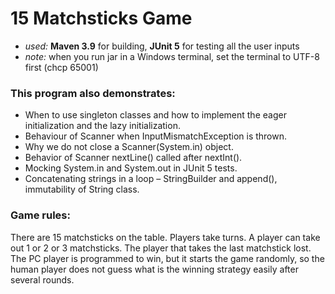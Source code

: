 # 15 Matchsticks Game

* *used:* **Maven 3.9** for building, **JUnit 5** for testing all the user inputs
* *note:* when you run jar in a Windows terminal, set the terminal to UTF-8 first (chcp 65001)

### This program also demonstrates:

* When to use singleton classes and how to implement the eager initialization and the lazy initialization.
* Behaviour of Scanner when InputMismatchException is thrown.
* Why we do not close a Scanner(System.in) object.
* Behavior of Scanner nextLine() called after nextInt().
* Mocking System.in and System.out in JUnit 5 tests.
* Concatenating strings in a loop – StringBuilder and append(), immutability of String class.

### Game rules:

There are 15 matchsticks on the table. Players take turns. A player can take out 1 or 2 or 3 matchsticks. The player that takes the last matchstick lost. The PC player is programmed to win, but it starts the game randomly, so the human player does not guess what is the winning strategy easily after several rounds.